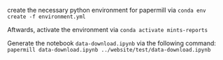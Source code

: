 create the necessary python environment for papermill via 
`conda env create -f environment.yml`

Aftwards, activate the environment via 
`conda activate mints-reports`

Generate the notebook `data-download.ipynb` via the following command: 
`papermill data-download.ipynb ../website/test/data-download.ipynb`

